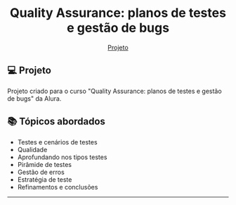 <h1 align="center">
  Quality Assurance: planos de testes e gestão de bugs
</h1>

<p align="center">
  <a href="#-projeto">Projeto</a>
</p>

## 💻 Projeto

Projeto criado para o curso "Quality Assurance: planos de testes e gestão de bugs" da Alura.

## 📚 Tópicos abordados

- Testes e cenários de testes
- Qualidade
- Aprofundando nos tipos testes
- Pirâmide de testes
- Gestão de erros
- Estratégia de teste
- Refinamentos e conclusões

---
